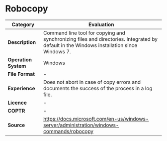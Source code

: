# Robocopy

| Category | Evaluation |
| --- | --- |
| **Description** | Command line tool for copying and synchronizing files and directories. Integrated by default in the Windows installation since Windows 7. |
| **Operation System** | Windows |
| **File Format** | - |
| **Experience** | Does not abort in case of copy errors and documents the success of the process in a log file. |
| **Licence** | - |
| **COPTR** | - |
| **Source** | https://docs.microsoft.com/en-us/windows-server/administration/windows-commands/robocopy |

